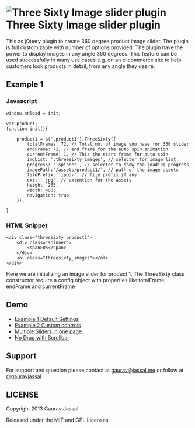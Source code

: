 ![Three Sixty Image slider plugin](https://raw.github.com/creativeaura/threesixty-slider/master/images/360.png)
Three Sixty Image slider plugin
=================

This as jQuery plugin to create 360 degree product image slider. The plugin is full customizable with number of options provided. The plugin have the power to display images in any angle 360 degrees. This feature can be used successfully in many use cases e.g. on an e-commerce site to help customers look products in detail, from any angle they desire.

Example 1
---------------------
### Javascript ######
    window.onload = init;

    var product;
    function init(){

        product1 = $('.product1').ThreeSixty({
            totalFrames: 72, // Total no. of image you have for 360 slider
            endFrame: 72, // end frame for the auto spin animation
            currentFrame: 1, // This the start frame for auto spin
            imgList: '.threesixty_images', // selector for image list
            progress: '.spinner', // selector to show the loading progress
            imagePath:'/assets/product1/', // path of the image assets
            filePrefix: 'ipod-', // file prefix if any
            ext: '.jpg', // extention for the assets
            height: 265,
            width: 400,
            navigation: true
        });

    }

### HTML Snippet ######

    <div class="threesixty product1">
        <div class="spinner">
            <span>0%</span>
        </div>
        <ol class="threesixty_images"></ol>
    </div>
Here we are initializing an image slider for product 1. The ThreeSixty class constructor require a config object with properties like totalFrame, endFrame and currentFrame

Demo
---------------------
- [Example 1 Default Settings](http://creativeaura.github.com/threesixty-slider)
- [Example 2 Custom controls](http://creativeaura.github.com/threesixty-slider/example1.html)
- [Multiple Sliders in one page](http://creativeaura.github.com/threesixty-slider/example2.html)
- [No Drag with Scrollbar](http://creativeaura.github.com/threesixty-slider/example3.html)


Support
---------------------
For support and question please contact at
[gaurav@jassal.me](mailto:gaurav@jassal.me) or follow at
[@gauravjassal](http://twitter.com/gauravjassal)


LICENSE
---------

Copyright 2013 Gaurav Jassal

Released under the MIT and GPL Licenses.
